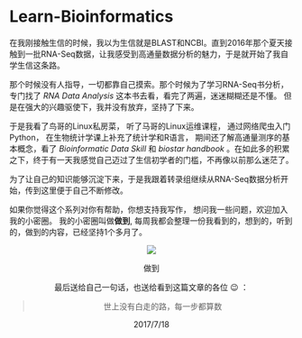 # Learn-Bioinformatics

在我刚接触生信的时候，我以为生信就是BLAST和NCBI。直到2016年那个夏天接触到一批RNA-Seq数据，让我感受到高通量数据分析的魅力，于是就开始了我自学生信这条路。

那个时候没有人指导，一切都靠自己摸索。那个时候为了学习RNA-Seq书分析，专门找了 _RNA Data Analysis_ 这本书去看，看完了两遍，迷迷糊糊还是不懂。 但是在强大的兴趣驱使下，我并没有放弃，坚持了下来。

于是我看了鸟哥的Linux私房菜， 听了马哥的Linux运维课程， 通过网络爬虫入门Python， 在生物统计学课上补充了统计学和R语言， 期间还了解高通量测序的基本概念，看了 _Bioinformatic Data Skill_ 和 _biostar handbook_ 。在如此多的积累之下，终于有一天我感觉自己迈过了生信初学者的门槛，不再像以前那么迷茫了。

为了让自己的知识能够沉淀下来，于是我跟着转录组继续从RNA-Seq数据分析开始，传到这里便于自己不断修改。

如果你觉得这个系列对你有帮助，你想支持我写作， 想问我一些问题，欢迎加入我的小密圈。 我的小密圈叫做**做到**, 每周我都会整理一份我看到的，想到的，听到的，做到的内容，已经坚持1个多月了。
<div align="center">
<img src="http://oex750gzt.bkt.clouddn.com/17-7-21/23316826.jpg">
<div>
<p align="center">做到</p>

最后送给自己一句话，也送给看到这篇文章的各位 :wink: ：
> 世上没有白走的路，每一步都算数


2017/7/18
